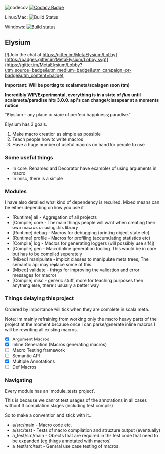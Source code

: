 ![codecov](https://codecov.io/gh/DavidDudson/Elysium/branch/master/graph/badge.svg?bloop) [![Codacy Badge](https://api.codacy.com/project/badge/Grade/696434ec2419482dbd3c95b29c28366f)](https://www.codacy.com/app/davidjohndudson/Elysium?utm_source=github.com&amp;utm_medium=referral&amp;utm_content=DavidDudson/InlineMacros&amp;utm_campaign=Badge_Grade) 

Linux/Mac: ![Build Status](https://travis-ci.org/DavidDudson/Elysium.svg?branch=master) 

Windows: [![Build status](https://ci.appveyor.com/api/projects/status/055tsw3coigqixuj?svg=true)](https://ci.appveyor.com/project/DavidDudson/inlinemacros)

## Elysium

[![Join the chat at https://gitter.im/MetaElysium/Lobby](https://badges.gitter.im/MetaElysium/Lobby.svg)](https://gitter.im/MetaElysium/Lobby?utm_source=badge&utm_medium=badge&utm_campaign=pr-badge&utm_content=badge)

**Important: Will be porting to scalameta/scalagen soon (tm)**

**Incredibly WIP/Experimental, everything is in a state of *flux* until 
scalameta/paradise hits 3.0.0. api's can change/dissapear at a moments notice**

"Elysium - any place or state of perfect happiness; paradise."

Elysium has 3 goals.

1. Make macro creation as simple as possible
2. Teach people how to write macros
3. Have a huge number of useful macros on hand for people to use

### Some useful things

- In core, Renamed and Decorator have examples of using arguments in macro
- In misc, there is a simple 


### Modules

I have also detailed what kind of dependency is required. Mixed means can be either depending on how you use it

- [Runtime] all - Aggregation of all projects
- [Compile] core - The main things people will want when creating their own macros or using this library
- [Runtime] debug - Macros for debugging (printing object state etc)
- [Runtime] profile - Macros for profiling (accumulating statistics etc)
- [Compile] log - Macros for generating loggers (will possibly use slf4j)
- [Compile] gen - Macro/Inline generation tooling. This would be in core but has to be compiled seperately
- [Mixed] manipulate - impicit classes to manipulate meta trees, The semantic api may replace some of this.
- [Mixed] validate - things for improving the validation and error messages for macros
- [Compile] misc - generic stuff, more for teaching purposes then anything else, there's usually a better way


### Things delaying this project

Ordered by importance will tick when they are complete in scala meta.

Note: Im mainly refraining from working only the macro heavy parts of 
the project at the moment because once I can parse/generate inline macros 
I will be rewriting all existing macros.

- [x] Argument Macros
- [x] Inline Generation (Macros generating macros)
- [ ] Macro Testing framework
- [ ] Semantic API
- [x] Multiple Annotations
- [ ] Def Macros

### Navigating

Every module has an 'module_tests project'.

This is because we cannot test usages of the annotations in all cases 
without 3 compilation stages (including test:compile)

So to make a convention and stick with it...

- a/src/main - Macro code etc.
- a/src/test - Tests of macro compilation and structure output (eventually)
- a_test/src/main - Objects that are required in the test code that need to be expanded (eg things annotated with macros)
- a_test/src/test - General use case testing of macros.
